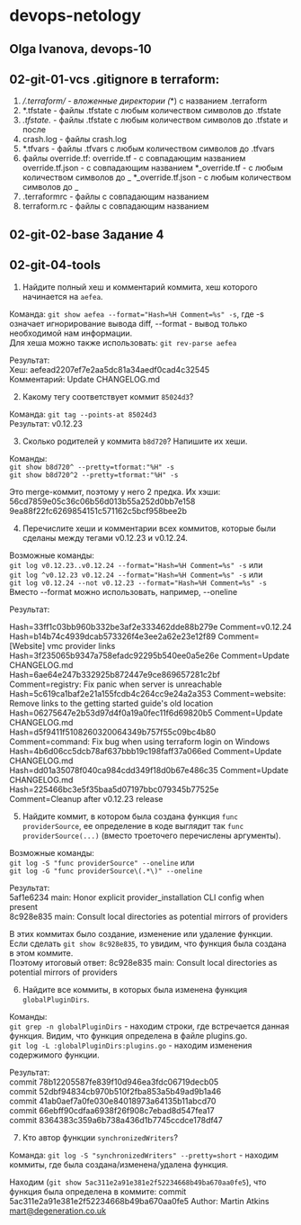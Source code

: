 # devops-netology

## Olga Ivanova, devops-10

## 02-git-01-vcs .gitignore в terraform:
1. **/.terraform/* - вложенные директории (**) с названием .terraform
2. *.tfstate - файлы .tfstate с любым количеством символов до .tfstate
3. *.tfstate.* - файлы .tfstate с любым количеством символов до .tfstate и после
4. crash.log - файлы crash.log
5. *.tfvars - файлы .tfvars с любым количеством символов до .tfvars
6. файлы override.tf:
override.tf - с совпадающим названием
override.tf.json - с совпадающим названием
*_override.tf - с любым количеством символов до _
*_override.tf.json - с любым количеством символов до _
7. .terraformrc - файлы с совпадающим названием
8. terraform.rc - файлы с совпадающим названием

## 02-git-02-base Задание 4

## 02-git-04-tools
1. Найдите полный хеш и комментарий коммита, хеш которого начинается на `aefea`.

Команда: `git show aefea --format="Hash=%H Comment=%s" -s`, где -s означает игнорирование вывода diff, 
--format - вывод только необходимой нам информации.   
Для хеша можно также использовать: `git rev-parse aefea`

Результат:  
Хеш: aefead2207ef7e2aa5dc81a34aedf0cad4c32545  
Комментарий: Update CHANGELOG.md

2. Какому тегу соответствует коммит `85024d3`?  

Команда: `git tag --points-at 85024d3`  
Результат: v0.12.23
   
3. Сколько родителей у коммита `b8d720`? Напишите их хеши.
   
Команды:  
`git show b8d720^ --pretty=tformat:"%H" -s`  
`git show b8d720^2 --pretty=tformat:"%H" -s`

Это merge-коммит, поэтому у него 2 предка.
Их хэши:  
56cd7859e05c36c06b56d013b55a252d0bb7e158  
9ea88f22fc6269854151c571162c5bcf958bee2b  

4. Перечислите хеши и комментарии всех коммитов, которые были сделаны между тегами  v0.12.23 и v0.12.24.
   
Возможные команды:  
`git log v0.12.23..v0.12.24 --format="Hash=%H Comment=%s" -s` или  
`git log ^v0.12.23 v0.12.24 --format="Hash=%H Comment=%s" -s` или  
`git log v0.12.24 --not v0.12.23 --format="Hash=%H Comment=%s" -s`  
Вместо --format можно использовать, например, --oneline

Результат:

Hash=33ff1c03bb960b332be3af2e333462dde88b279e Comment=v0.12.24  
Hash=b14b74c4939dcab573326f4e3ee2a62e23e12f89 Comment=[Website] vmc provider links  
Hash=3f235065b9347a758efadc92295b540ee0a5e26e Comment=Update CHANGELOG.md  
Hash=6ae64e247b332925b872447e9ce869657281c2bf Comment=registry: Fix panic when server is unreachable  
Hash=5c619ca1baf2e21a155fcdb4c264cc9e24a2a353 Comment=website: Remove links to the getting started guide's old location  
Hash=06275647e2b53d97d4f0a19a0fec11f6d69820b5 Comment=Update CHANGELOG.md  
Hash=d5f9411f5108260320064349b757f55c09bc4b80 Comment=command: Fix bug when using terraform login on Windows  
Hash=4b6d06cc5dcb78af637bbb19c198faff37a066ed Comment=Update CHANGELOG.md  
Hash=dd01a35078f040ca984cdd349f18d0b67e486c35 Comment=Update CHANGELOG.md  
Hash=225466bc3e5f35baa5d07197bbc079345b77525e Comment=Cleanup after v0.12.23 release

5. Найдите коммит, в котором была создана функция `func providerSource`, ее определение в коде выглядит так `func providerSource(...)` (вместо троеточего перечислены аргументы).

Возможные команды:  
`git log -S "func providerSource" --oneline` или  
`git log -G "func providerSource\(.*\)" --oneline`  

Результат:  
5af1e6234 main: Honor explicit provider_installation CLI config when present  
8c928e835 main: Consult local directories as potential mirrors of providers

В этих коммитах было создание, изменение или удаление функции. Если сделать `git show 8c928e835`, то увидим,
что функция была создана в этом коммите.  
Поэтому итоговый ответ: 8c928e835 main: Consult local directories as potential mirrors of providers

6. Найдите все коммиты, в которых была изменена функция `globalPluginDirs`.
   
Команды:  
`git grep -n globalPluginDirs` - находим строки, где встречается данная функция. Видим, что функция определена в файле plugins.go.  
`git log -L :globalPluginDirs:plugins.go` - находим изменения содержимого функции.  

Результат:  
commit 78b12205587fe839f10d946ea3fdc06719decb05  
commit 52dbf94834cb970b510f2fba853a5b49ad9b1a46  
commit 41ab0aef7a0fe030e84018973a64135b11abcd70  
commit 66ebff90cdfaa6938f26f908c7ebad8d547fea17  
commit 8364383c359a6b738a436d1b7745ccdce178df47  

   
7. Кто автор функции `synchronizedWriters`?

Команда:
`git log -S "synchronizedWriters" --pretty=short` - находим коммиты, где была создана/изменена/удалена функция. 

Находим (`git show 5ac311e2a91e381e2f52234668b49ba670aa0fe5`), что функция была определена в коммите:
commit 5ac311e2a91e381e2f52234668b49ba670aa0fe5
Author: Martin Atkins <mart@degeneration.co.uk>
